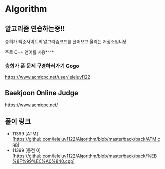 ﻿# Algorithm

## 알고리즘 연습하는중!!
 승히가 백준사이트의 알고리즘코드를 풀어보고 올리는 저장소입니당

 주로 C++ 언어를 사용*^^*

### 승희가 푼 문제 구경하러가기 Gogo
 <https://www.acmicpc.net/user/leleluv1122>

## Baekjoon Online Judge 
 <https://www.acmicpc.net/>

## 풀이 링크
 - 11399 [ATM][https://github.com/leleluv1122/Algorithm/blob/master/back/back/ATM.cpp]
 - 11399 [동전 0][https://github.com/leleluv1122/Algorithm/blob/master/back/back/%EB%8F%99%EC%A0%840.cpp]
 